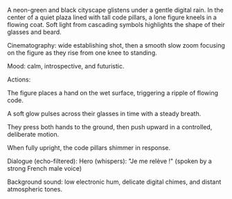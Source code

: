 A neon-green and black cityscape glistens under a gentle digital rain. In the center of a quiet plaza lined with tall code pillars, a lone figure kneels in a flowing coat. Soft light from cascading symbols highlights the shape of their glasses and beard.

Cinematography: wide establishing shot, then a smooth slow zoom focusing on the figure as they rise from one knee to standing.

Mood: calm, introspective, and futuristic.

Actions:

The figure places a hand on the wet surface, triggering a ripple of flowing code.

A soft glow pulses across their glasses in time with a steady breath.

They press both hands to the ground, then push upward in a controlled, deliberate motion.

When fully upright, the code pillars shimmer in response.

Dialogue (echo-filtered): Hero (whispers): "Je me relève !" (spoken by a strong French male voice)

Background sound: low electronic hum, delicate digital chimes, and distant atmospheric tones.
